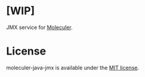 # [WIP]

JMX service for [Moleculer](https://github.com/berkesa/moleculer-java).

# License

moleculer-java-jmx is available under the [MIT license](https://tldrlegal.com/license/mit-license).
